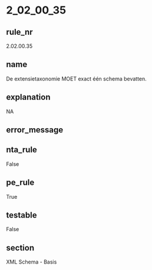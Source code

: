 # 2_02_00_35

## rule_nr
2.02.00.35

## name
De extensietaxonomie MOET exact één schema bevatten.

## explanation
NA

## error_message


## nta_rule
False

## pe_rule
True

## testable
False

## section
XML Schema - Basis


